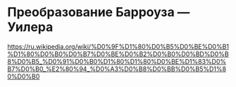 # Преобразование Барроуза — Уилера
https://ru.wikipedia.org/wiki/%D0%9F%D1%80%D0%B5%D0%BE%D0%B1%D1%80%D0%B0%D0%B7%D0%BE%D0%B2%D0%B0%D0%BD%D0%B8%D0%B5_%D0%91%D0%B0%D1%80%D1%80%D0%BE%D1%83%D0%B7%D0%B0_%E2%80%94_%D0%A3%D0%B8%D0%BB%D0%B5%D1%80%D0%B0
